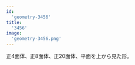 ```yaml
---
id:
  'geometry-3456'
title:
  '3456'
image:
  'geometry-3456.png'
---
```


正4面体、正8面体、正20面体、平面を上から見た形。
